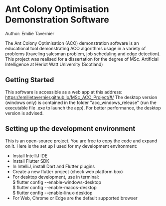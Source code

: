 # Ant Colony Optimisation Demonstration Software

Author: Emilie Tavernier

The Ant Colony Optimisation (ACO) demonstration software is an educational tool demonstrating ACO algorithms usage in a variety of problems (traveling salesman problem, job scheduling and edge detection).
This project was realised for a dissertation for the degree of MSc. Artificial Intelligence at Heriot Watt University (Scotland)

## Getting Started

This software is accessible as a web app at this address: https://emilietavernier.github.io/MSc_ACO_Project/#/
The desktop version (windows only) is contained in the folder "aco_windows_release" (run the executable file .exe to launch the app). 
For better performance, the desktop version is advised.

## Setting up the development environment

This is an open-source project. You are free to copy the code and expand on it. 
Here is the set up I used for my development environment:
- Install IntelliJ IDE
- Install Flutter SDK
- In IntelliJ, install Dart and Flutter plugins
- Create a new flutter project (check web platform box)
- For desktop development, use in terminal:<br/>
    $ flutter config --enable-windows-desktop<br/>
    $ flutter config --enable-macos-desktop<br/>
    $ flutter config --enable-linux-desktop<br/>
- For Web, Chrome or Edge are the default supported browser
